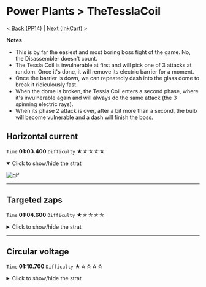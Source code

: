 # Power Plants > TheTesslaCoil

[< Back (PP14)](https://github.com/Doublevil/scbspeedrun/blob/main/levels/PP/PP14.md) | [Next (InkCart) >](https://github.com/Doublevil/scbspeedrun/blob/main/levels/PP/InkCart.md)

**Notes**
- This is by far the easiest and most boring boss fight of the game. No, the Disassembler doesn't count.
- The Tessla Coil is invulnerable at first and will pick one of 3 attacks at random. Once it's done, it will remove its electric barrier for a moment.
- Once the barrier is down, we can repeatedly dash into the glass dome to break it ridiculously fast.
- When the dome is broken, the Tessla Coil enters a second phase, where it's invulnerable again and will always do the same attack (the 3 spinning electric rays).
- When its phase 2 attack is over, after a bit more than a second, the bulb will become vulnerable and a dash will finish the boss.

## Horizontal current

`Time` **01:03.400** `Difficulty` ★☆☆☆☆
<details open>
  <summary>Click to show/hide the strat</summary>

  ![gif](https://github.com/Doublevil/scbspeedrun/blob/main/media/levels/PP/TheTesslaCoil_HorizontalAttack.webp)
</details>

---
## Targeted zaps

`Time` **01:04.600** `Difficulty` ★☆☆☆☆
<details>
  <summary>Click to show/hide the strat</summary>

  ![gif](https://github.com/Doublevil/scbspeedrun/blob/main/media/levels/PP/TheTesslaCoil_TargetedAttack.webp)
</details>

---
## Circular voltage

`Time` **01:10.700** `Difficulty` ★☆☆☆☆
<details>
  <summary>Click to show/hide the strat</summary>

  ![gif](https://github.com/Doublevil/scbspeedrun/blob/main/media/levels/PP/TheTesslaCoil_CircularAttack.webp)

  **Notes**
  - YAWN
</details>

